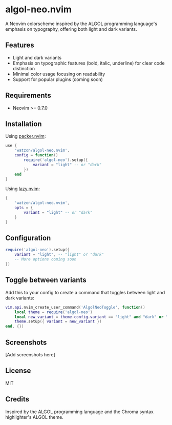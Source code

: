 # algol-neo.nvim

A Neovim colorscheme inspired by the ALGOL programming language's emphasis on typography, offering both light and dark variants.

## Features

- Light and dark variants
- Emphasis on typographic features (bold, italic, underline) for clear code distinction
- Minimal color usage focusing on readability
- Support for popular plugins (coming soon)

## Requirements

- Neovim >= 0.7.0

## Installation

Using [packer.nvim](https://github.com/wbthomason/packer.nvim):

```lua
use {
    'watzon/algol-neo.nvim',
    config = function()
        require('algol-neo').setup({
            variant = "light" -- or "dark"
        })
    end
}
```

Using [lazy.nvim](https://github.com/folke/lazy.nvim):

```lua
{
    'watzon/algol-neo.nvim',
    opts = {
        variant = "light" -- or "dark"
    }
}
```

## Configuration

```lua
require('algol-neo').setup({
    variant = "light", -- "light" or "dark"
    -- More options coming soon
})
```

## Toggle between variants

Add this to your config to create a command that toggles between light and dark variants:

```lua
vim.api.nvim_create_user_command('AlgolNeoToggle', function()
    local theme = require('algol-neo')
    local new_variant = theme.config.variant == "light" and "dark" or "light"
    theme.setup({ variant = new_variant })
end, {})
```

## Screenshots

[Add screenshots here]

## License

MIT

## Credits

Inspired by the ALGOL programming language and the Chroma syntax highlighter's ALGOL theme.
